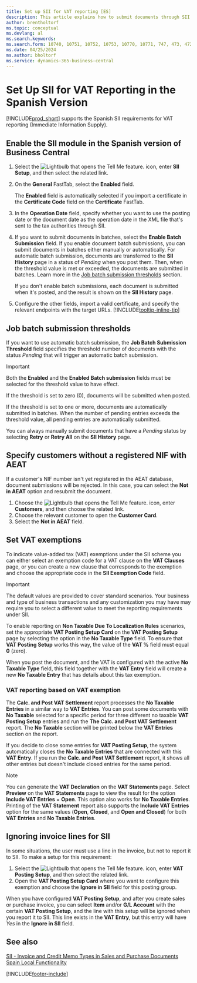 ```yaml
---
title: Set up SII for VAT reporting [ES]
description: This article explains how to submit documents through SII in the Spanish version of Microsoft Dynamics 365 Business Central.
author: brentholtorf
ms.topic: conceptual
ms.devlang: al
ms.search.keywords:
ms.search.form: 10740, 10751, 10752, 10753, 10770, 10771, 747, 473, 472
ms.date: 04/25/2024
ms.author: bholtorf
ms.service: dynamics-365-business-central
---
```

# Set Up SII for VAT Reporting in the Spanish Version

[!INCLUDE[prod_short](../../includes/prod_short.md)] supports the Spanish SII requirements for VAT reporting (Immediate Information Supply).  

## Enable the SII module in the Spanish version of Business Central

1. Select the ![Lightbulb that opens the Tell Me feature.](../../media/ui-search/search_small.png "Tell me what you want to do") icon, enter **SII Setup**, and then select the related link.  
2. On the **General** FastTab, select the **Enabled** field.  

   The **Enabled** field is automatically selected if you import a certificate in the **Certificate Code** field on the **Certificate** FastTab.  

3. In the **Operation Date** field, specify whether you want to use the posting date or the document date as the operation date in the XML file that's sent to the tax authorities through SII.  
4. If you want to submit documents in batches, select the **Enable Batch Submission** field. If you enable document batch submissions, you can submit documents in batches either manually or automatically. For automatic batch submission, documents are transferred to the **SII History** page in a status of *Pending* when you post them. Then, when the threshold value is met or exceeded, the documents are submitted in batches. Learn more in the [Job batch submission thresholds](#job-batch-submission-thresholds) section.

   If you don't enable batch submissions, each document is submitted when it's posted, and the result is shown on the **SII History** page.
   
5. Configure the other fields, import a valid certificate, and specify the relevant endpoints with the target URLs. [!INCLUDE[tooltip-inline-tip](../../includes/tooltip-inline-tip_md.md)]

## Job batch submission thresholds

If you want to use automatic batch submission, the **Job Batch Submission Threshold** field specifies the threshold number of documents with the status *Pending* that will trigger an automatic batch submission.

> [!IMPORTANT]
> Both the **Enabled** and the **Enabled Batch submission** fields must be selected for the threshold value to have effect.  

If the threshold is set to zero (0), documents will be submitted when posted.

If the threshold is set to one or more, documents are automatically submitted in batches. When the number of pending entries exceeds the threshold value, all pending entries are automatically submitted.  

You can always manually submit documents that have a *Pending* status by selecting **Retry** or **Retry All** on the **SII History** page.

## Specify customers without a registered NIF with AEAT

If a customer's NIF number isn't yet registered in the AEAT database, document submissions will be rejected. In this case, you can select the **Not in AEAT** option and resubmit the document.

1. Choose the ![Lightbulb that opens the Tell Me feature.](../../media/ui-search/search_small.png "Tell me what you want to do") icon, enter **Customers**, and then choose the related link.  
2. Choose the relevant customer to open the **Customer Card**.
3. Select the **Not in AEAT** field.

## Set VAT exemptions

To indicate value-added tax (VAT) exemptions under the SII scheme you can either select an exemption code for a VAT clause on the **VAT Clauses** page, or you can create a new clause that corresponds to the exemption and choose the appropriate code in the **SII Exemption Code** field.

>[!IMPORTANT]
>The default values are provided to cover standard scenarios. Your business and type of business transactions and any customization you may have may require you to select a different value to meet the reporting requirements under SII.

To enable reporting on **Non Taxable Due To Localization Rules** scenarios, set the appropriate **VAT Posting Setup Card** on the **VAT Posting Setup** page by selecting the option in the **No Taxable Type** field. To ensure that **VAT Posting Setup** works this way, the value of the **VAT %** field must equal **0** (zero). 

When you post the document, and the VAT is configured with the active **No Taxable Type** field, this field together with the **VAT Entry** field will create a new **No Taxable Entry** that has details about this tax exemption.

### VAT reporting based on VAT exemption

The **Calc. and Post VAT Settlement** report processes the **No Taxable Entries** in a similar way to **VAT Entries**. You can post some documents with **No Taxable** selected for a specific period for three different no taxable **VAT Posting Setup** entries and run the **The Calc. and Post VAT Settlement** report. The **No Taxable** section will be printed below the **VAT Entries** section on the report.

If you decide to close some entries for **VAT Posting Setup**, the system automatically closes the **No Taxable Entries** that are connected with this **VAT Entry**. If you run the **Calc. and Post VAT Settlement** report, it shows all other entries but doesn't include closed entries for the same period.

> [!NOTE]
> You can generate the **VAT Declaration** on the **VAT Statements** page. Select **Preview** on the **VAT Statements** page to view the result for the option **Include VAT Entries** = **Open**. This option also works for **No Taxable Entries**. Printing of the **VAT Statement** report also supports the **Include VAT Entries** option for the same values (**Open**, **Closed**, and **Open and Closed**) for both **VAT Entries** and **No Taxable Entries**.

## Ignoring invoice lines for SII 

In some situations, the user must use a line in the invoice, but not to report it to SII. To make a setup for this requirement:
1. Select the ![Lightbulb that opens the Tell Me feature.](../../media/ui-search/search_small.png "Tell me what you want to do") icon, enter **VAT Posting Setup**, and then select the related link. 
1. Open the **VAT Posting Setup Card** where you want to configure this exemption and choose the **Ignore in SII** field for this posting group.  

When you have configured **VAT Posting Setup**, and after you create sales or purchase invoice, you can select **Item** and/or **G/L Account** with the certain **VAT Posting Setup**, and the line with this setup will be ignored when you report it to SII. This line exists in the **VAT Entry**, but this entry will have *Yes* in the **Ignore in SII** field.  

## See also

[SII - Invoice and Credit Memo Types in Sales and Purchase Documents](SII-invoice-types-sales-purchase-documents.md)    
[Spain Local Functionality](spain-local-functionality.md)    

[!INCLUDE[footer-include](../../includes/footer-banner.md)]
